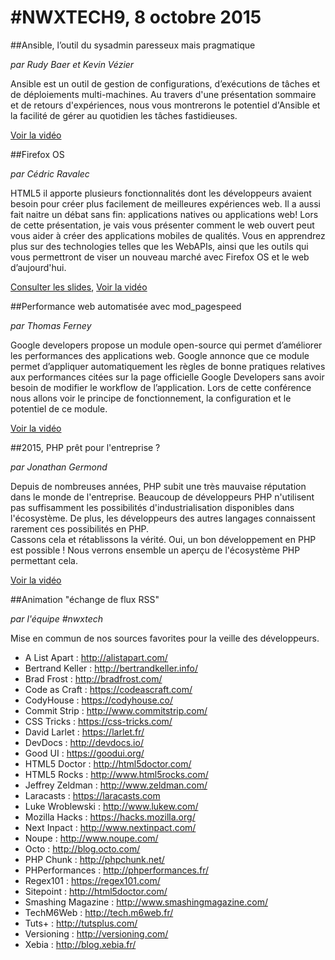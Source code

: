 # #NWXTECH9, 8 octobre 2015

##Ansible, l’outil du sysadmin paresseux mais pragmatique

*par Rudy Baer et Kevin Vézier*

Ansible est un outil de gestion de configurations, d’exécutions de tâches et de déploiements multi-machines. Au travers d'une présentation sommaire et de retours d'expériences, nous vous montrerons le potentiel d'Ansible et la facilité de gérer au quotidien les tâches fastidieuses.

[Voir la vidéo](https://www.youtube.com/watch?v=lyn6VyK_ik8)

##Firefox OS

*par Cédric Ravalec*

HTML5 il apporte plusieurs fonctionnalités dont les développeurs avaient besoin pour créer plus facilement de meilleures expériences web. Il a aussi fait naitre un débat sans fin: applications natives ou applications web! Lors de cette présentation, je vais vous présenter comment le web ouvert peut vous aider à créer des applications mobiles de qualités. Vous en apprendrez plus sur des technologies telles que les WebAPIs, ainsi que les outils qui vous permettront de viser un nouveau marché avec Firefox OS et le web d’aujourd'hui.

[Consulter les slides](https://docs.google.com/presentation/d/1jh33vaPpn7m_LIvtUNw3bJDGJ7nI4ZpK0WdaWHoVlz0/edit#slide=id.gb616cf21a_0_49), 
[Voir la vidéo](https://www.youtube.com/watch?v=7JniQoCzX9g)

##Performance web automatisée avec mod_pagespeed

*par Thomas Ferney*

Google developers propose un module open-source qui permet d’améliorer les performances des applications web. Google annonce que ce module permet d’appliquer automatiquement les règles de bonne pratiques relatives aux performances citées sur la page officielle Google Developers sans avoir besoin de modifier le workflow de l’application. Lors de cette conférence nous allons voir le principe de fonctionnement, la configuration et le potentiel de ce module.

[Voir la vidéo](https://www.youtube.com/watch?v=4V86XG3kixo)

##2015, PHP prêt pour l'entreprise ?

*par Jonathan Germond*

Depuis de nombreuses années, PHP subit une très mauvaise réputation dans le monde de l'entreprise. Beaucoup de développeurs PHP n'utilisent pas suffisamment les possibilités d'industrialisation disponibles dans l'écosystème. De plus, les développeurs des autres langages connaissent rarement ces possibilités en PHP.  
Cassons cela et rétablissons la vérité. Oui, un bon développement en PHP est possible ! Nous verrons ensemble un aperçu de l'écosystème PHP permettant cela.

[Voir la vidéo](https://www.youtube.com/watch?v=9RRE69okFzs)

##Animation "échange de flux RSS"

*par l'équipe #nwxtech*

Mise en commun de nos sources favorites pour la veille des développeurs.

 - A List Apart : http://alistapart.com/
 - Bertrand Keller : http://bertrandkeller.info/
 - Brad Frost : http://bradfrost.com/
 - Code as Craft : https://codeascraft.com/
 - CodyHouse : https://codyhouse.co/
 - Commit Strip : http://www.commitstrip.com/
 - CSS Tricks : https://css-tricks.com/
 - David Larlet : https://larlet.fr/
 - DevDocs : http://devdocs.io/
 - Good UI : https://goodui.org/
 - HTML5 Doctor : http://html5doctor.com/
 - HTML5 Rocks : http://www.html5rocks.com/
 - Jeffrey Zeldman : http://www.zeldman.com/
 - Laracasts : https://laracasts.com
 - Luke Wroblewski : http://www.lukew.com/
 - Mozilla Hacks : https://hacks.mozilla.org/
 - Next Inpact : http://www.nextinpact.com/
 - Noupe : http://www.noupe.com/
 - Octo : http://blog.octo.com/
 - PHP Chunk : http://phpchunk.net/
 - PHPerformances : http://phperformances.fr/
 - Regex101 : https://regex101.com/
 - Sitepoint : http://html5doctor.com/
 - Smashing Magazine : http://www.smashingmagazine.com/
 - TechM6Web : http://tech.m6web.fr/
 - Tuts+ : http://tutsplus.com/
 - Versioning : http://versioning.com/
 - Xebia : http://blog.xebia.fr/